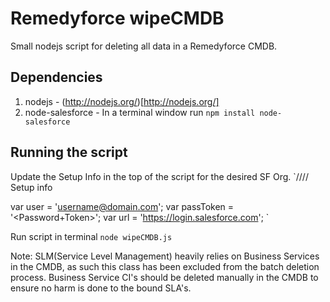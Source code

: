 # Remedyforce wipeCMDB

Small nodejs script for deleting all data in a Remedyforce CMDB.


## Dependencies
1. nodejs - (http://nodejs.org/)[http://nodejs.org/]
2. node-salesforce - In a terminal window run `npm install node-salesforce`



## Running the script
Update the Setup Info in the top of the script for the desired SF Org.
`//// Setup info

var user = '<username@domain.com>';
var passToken = '<Password+Token>';
var url = 'https://login.salesforce.com';
`

Run script in terminal
`node wipeCMDB.js`


Note: SLM(Service Level Management) heavily relies on Business Services in the CMDB, as such this class has been excluded from the batch deletion process. Business Service CI's should be deleted manually in the CMDB to ensure no harm is done to the bound SLA's.